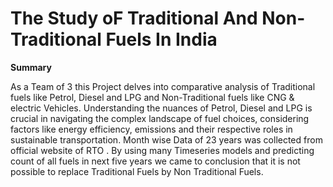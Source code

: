 # The Study oF Traditional And Non-Traditional Fuels In India


**Summary**

As a Team of 3 this Project delves into comparative
analysis of Traditional fuels like Petrol, Diesel and
LPG and Non-Traditional fuels like CNG & electric
Vehicles. Understanding the nuances of Petrol, Diesel
and LPG is crucial in navigating the complex
landscape of fuel choices, considering factors like
energy efficiency, emissions and their respective
roles in sustainable transportation. Month wise Data
of 23 years was collected from official website of
RTO . By using many Timeseries models and
predicting count of all fuels in next five years we
came to conclusion that it is not possible to replace
Traditional Fuels by Non Traditional Fuels.
